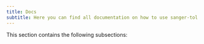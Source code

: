 ```yaml
---
title: Docs
subtitle: Here you can find all documentation on how to use sanger-tol pipelines, and build new pipelines using nf-core tools. This documentation builds on the [nf-core documentation](https://nf-co.re/docs), it does not replace it.
---
```

This section contains the following subsections:
<!-- inline_toc -->
